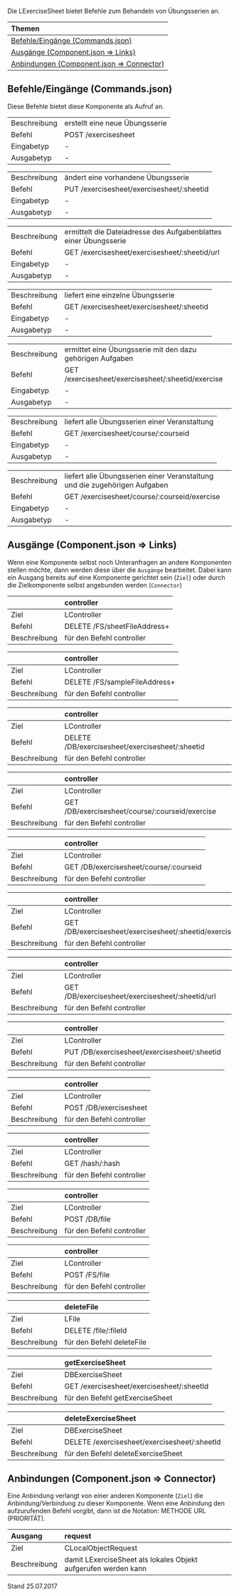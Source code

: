 <!--
  - @file de.md
  -
  - @license http://www.gnu.org/licenses/gpl-3.0.html GPL version 3
  -
  - @package OSTEPU (https://github.com/ostepu/ostepu-core)
  - @since -
  -
  - @author Till Uhlig <till.uhlig@student.uni-halle.de>
  - @date 2017
  -
 -->

Die LExerciseSheet bietet Befehle zum Behandeln von Übungsserien an.

| Themen |
| :- |
| [Befehle/Eingänge (Commands.json)](#eingaenge) |
| [Ausgänge (Component.json => Links)](#ausgaenge) |
| [Anbindungen (Component.json => Connector)](#anbindungen) |

## <a name='eingaenge'></a>Befehle/Eingänge (Commands.json)
Diese Befehle bietet diese Komponente als Aufruf an.

|||
| :----------- |:----- |
|Beschreibung| erstellt eine neue Übungsserie|
|Befehl| POST /exercisesheet|
|Eingabetyp| -|
|Ausgabetyp| -|

|||
| :----------- |:----- |
|Beschreibung| ändert eine vorhandene Übungsserie|
|Befehl| PUT /exercisesheet/exercisesheet/:sheetid|
|Eingabetyp| -|
|Ausgabetyp| -|

|||
| :----------- |:----- |
|Beschreibung| ermittelt die Dateiadresse des Aufgabenblattes einer Übungsserie|
|Befehl| GET /exercisesheet/exercisesheet/:sheetid/url|
|Eingabetyp| -|
|Ausgabetyp| -|

|||
| :----------- |:----- |
|Beschreibung| liefert eine einzelne Übungsserie|
|Befehl| GET /exercisesheet/exercisesheet/:sheetid|
|Eingabetyp| -|
|Ausgabetyp| -|

|||
| :----------- |:----- |
|Beschreibung| ermittet eine Übungsserie mit den dazu gehörigen Aufgaben|
|Befehl| GET /exercisesheet/exercisesheet/:sheetid/exercise|
|Eingabetyp| -|
|Ausgabetyp| -|

|||
| :----------- |:----- |
|Beschreibung| liefert alle Übungsserien einer Veranstaltung|
|Befehl| GET /exercisesheet/course/:courseid|
|Eingabetyp| -|
|Ausgabetyp| -|

|||
| :----------- |:----- |
|Beschreibung| liefert alle Übungsserien einer Veranstaltung und die zugehörigen Aufgaben|
|Befehl| GET /exercisesheet/course/:courseid/exercise|
|Eingabetyp| -|
|Ausgabetyp| -|


## <a name='ausgaenge'></a>Ausgänge (Component.json => Links)
Wenn eine Komponente selbst noch Unteranfragen an andere Komponenten stellen möchte, dann werden diese über die `Ausgänge` bearbeitet.
Dabei kann ein Ausgang bereits auf eine Komponente gerichtet sein (`Ziel`) oder durch die Zielkomponente selbst angebunden werden (`Connector`)

||controller|
| :----------- |:----- |
|Ziel| LController|
|Befehl| DELETE /FS/sheetFileAddress+|
|Beschreibung| für den Befehl controller|

||controller|
| :----------- |:----- |
|Ziel| LController|
|Befehl| DELETE /FS/sampleFileAddress+|
|Beschreibung| für den Befehl controller|

||controller|
| :----------- |:----- |
|Ziel| LController|
|Befehl| DELETE /DB/exercisesheet/exercisesheet/:sheetid|
|Beschreibung| für den Befehl controller|

||controller|
| :----------- |:----- |
|Ziel| LController|
|Befehl| GET /DB/exercisesheet/course/:courseid/exercise|
|Beschreibung| für den Befehl controller|

||controller|
| :----------- |:----- |
|Ziel| LController|
|Befehl| GET /DB/exercisesheet/course/:courseid|
|Beschreibung| für den Befehl controller|

||controller|
| :----------- |:----- |
|Ziel| LController|
|Befehl| GET /DB/exercisesheet/exercisesheet/:sheetid/exercise|
|Beschreibung| für den Befehl controller|

||controller|
| :----------- |:----- |
|Ziel| LController|
|Befehl| GET /DB/exercisesheet/exercisesheet/:sheetid/url|
|Beschreibung| für den Befehl controller|

||controller|
| :----------- |:----- |
|Ziel| LController|
|Befehl| PUT /DB/exercisesheet/exercisesheet/:sheetid|
|Beschreibung| für den Befehl controller|

||controller|
| :----------- |:----- |
|Ziel| LController|
|Befehl| POST /DB/exercisesheet|
|Beschreibung| für den Befehl controller|

||controller|
| :----------- |:----- |
|Ziel| LController|
|Befehl| GET /hash/:hash|
|Beschreibung| für den Befehl controller|

||controller|
| :----------- |:----- |
|Ziel| LController|
|Befehl| POST /DB/file|
|Beschreibung| für den Befehl controller|

||controller|
| :----------- |:----- |
|Ziel| LController|
|Befehl| POST /FS/file|
|Beschreibung| für den Befehl controller|

||deleteFile|
| :----------- |:----- |
|Ziel| LFile|
|Befehl| DELETE /file/:fileId|
|Beschreibung| für den Befehl deleteFile|

||getExerciseSheet|
| :----------- |:----- |
|Ziel| DBExerciseSheet|
|Befehl| GET /exercisesheet/exercisesheet/:sheetId|
|Beschreibung| für den Befehl getExerciseSheet|

||deleteExerciseSheet|
| :----------- |:----- |
|Ziel| DBExerciseSheet|
|Befehl| DELETE /exercisesheet/exercisesheet/:sheetId|
|Beschreibung| für den Befehl deleteExerciseSheet|


## <a name='anbindungen'></a>Anbindungen (Component.json => Connector)
Eine Anbindung verlangt von einer anderen Komponente (`Ziel`) die Anbindung/Verbindung zu dieser Komponente.
Wenn eine Anbindung den aufzurufenden Befehl vorgibt, dann ist die Notation: METHODE URL (PRIORITÄT).

|Ausgang|request|
| :----------- |:----- |
|Ziel| CLocalObjectRequest|
|Beschreibung| damit LExerciseSheet als lokales Objekt aufgerufen werden kann|


Stand 25.07.2017
